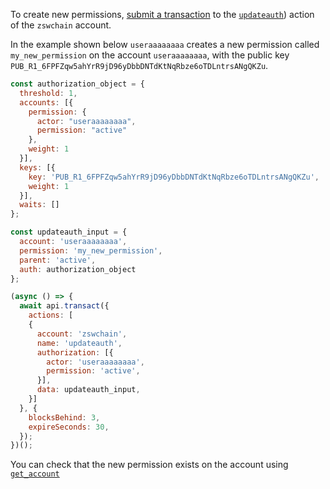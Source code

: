 To create new permissions, [submit a transaction](01_how-to-submit-a-transaction.md) to the [`updateauth`](https://github.com/zhongshuwen/zswchain)) action of the `zswchain` account.

In the example shown below `useraaaaaaaa` creates a new permission called `my_new_permission` on the account `useraaaaaaaa`, with the public key `PUB_R1_6FPFZqw5ahYrR9jD96yDbbDNTdKtNqRbze6oTDLntrsANgQKZu`.
```javascript
const authorization_object = { 
  threshold: 1, 
  accounts: [{
    permission: {
      actor: "useraaaaaaaa", 
      permission: "active"
    }, 
    weight: 1 
  }], 
  keys: [{ 
    key: 'PUB_R1_6FPFZqw5ahYrR9jD96yDbbDNTdKtNqRbze6oTDLntrsANgQKZu', 
    weight: 1 
  }],
  waits: []
};

const updateauth_input = {
  account: 'useraaaaaaaa',
  permission: 'my_new_permission',
  parent: 'active',
  auth: authorization_object
};

(async () => {
  await api.transact({
    actions: [
    {
      account: 'zswchain',
      name: 'updateauth',
      authorization: [{
        actor: 'useraaaaaaaa',
        permission: 'active',
      }],
      data: updateauth_input,
    }]
  }, {
    blocksBehind: 3,
    expireSeconds: 30,
  });
})();
```
You can check that the new permission exists on the account using [`get_account`](07_how-to-get-account-information.md)